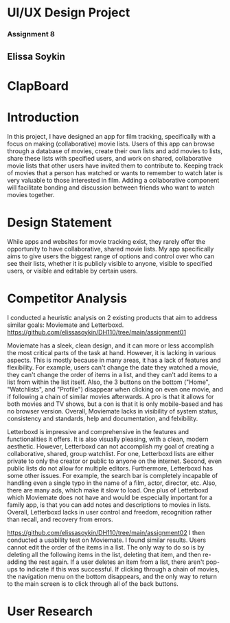 # UI/UX Design Project
### Assignment 8
## Elissa Soykin

# ClapBoard

# Introduction
In this project, I have designed an app for film tracking, specifically with a focus on making (collaborative) movie lists. Users of this app can browse through a database of movies, create their own lists and add movies to lists, share these lists with specified users, and work on shared, collaborative movie lists that other users have invited them to contribute to. Keeping track of movies that a person has watched or wants to remember to watch later is very valuable to those interested in film. Adding a collaborative component will facilitate bonding and discussion between friends who want to watch movies together.

# Design Statement
While apps and websites for movie tracking exist, they rarely offer the opportunity to have collaborative, shared movie lists. My app specifically aims to give users the biggest range of options and control over who can see their lists, whether it is publicly visible to anyone, visible to specified users, or visible and editable by certain users.

# Competitor Analysis
I conducted a heuristic analysis on 2 existing products that aim to address similar goals: Moviemate and Letterboxd. 
https://github.com/elissasoykin/DH110/tree/main/assignment01

Moviemate has a sleek, clean design, and it can more or less accomplish the most critical parts of the task at hand. However, it is lacking in various aspects. This is mostly because in many areas, it has a lack of features and flexibility. For example, users can't change the date they watched a movie, they can't change the order of items in a list, and they can't add items to a list from within the list itself. Also, the 3 buttons on the bottom ("Home", "Watchlists", and "Profile") disappear when clicking on even one movie, and if following a chain of similar movies afterwards. A pro is that it allows for both movies and TV shows, but a con is that it is only mobile-based and has no browser version. Overall, Moviemate lacks in visibility of system status, consistency and standards, help and documentation, and felxibility.

Letterboxd is impressive and comprehensive in the features and functionalities it offers. It is also visually pleasing, with a clean, modern aesthetic. However, Letterboxd can not accomplish my goal of creating a collaborative, shared, group watchlist. For one, Letterboxd lists are either private to only the creator or public to anyone on the internet. Second, even public lists do not allow for multiple editors. Furthermore, Letterboxd has some other issues. For example, the search bar is completely incapable of handling even a single typo in the name of a film, actor, director, etc. Also, there are many ads, which make it slow to load. One plus of Letterboxd which Moviemate does not have and would be especially important for a family app, is that you can add notes and descriptions to movies in lists. Overall, Letterboxd lacks in user control and freedom, recognition rather than recall, and recovery from errors.

https://github.com/elissasoykin/DH110/tree/main/assignment02
I then conducted a usability test on Moviemate. I found similar results. Users cannot edit the order of the items in a list. The only way to do so is by deleting all the following items in the list, deleting that item, and then re-adding the rest again. If a user deletes an item from a list, there aren't pop-ups to indicate if this was successful. If clicking through a chain of movies, the navigation menu on the bottom disappears, and the only way to return to the main screen is to click through all of the back buttons.

# User Research

